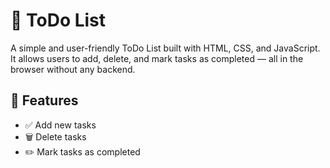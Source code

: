 # 📝 ToDo List

A simple and user-friendly ToDo List built with HTML, CSS, and JavaScript. It allows users to add, delete, and mark tasks as completed — all in the browser without any backend.

## 🚀 Features

- ✅ Add new tasks
- 🗑️ Delete tasks
- ✏️ Mark tasks as completed